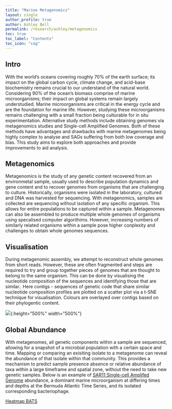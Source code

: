 ```yaml
---
title: "Marine Metagenomics"
layout: single
author_profile: true
author: Ashley Bell
permalink: /research/ashley/metagenomics
toc: true
toc_label: "Contents"
toc_icon: "cog"
---
```

## Intro
With the world’s oceans covering roughly 70% of the earth surface; its impact on the global carbon cycle, climate change, and acid-base biochemistry remains crucial to our understand of the natural world. Considering 90% of the ocean’s biomass comprise of marine microorganisms; their impact on global systems remain largely understudied. Marine microorganisms are critical in the energy cycle and are the foundation for marine life. However, studying these microorganisms remains challenging with a small fraction being culturable for in situ experimentation. Alternative study methods include obtaining genomes via metagenomics studies and Single-cell Amplified Genomes. Both of these methods have advantages and drawbacks with marine metagenomes being highly complex to analyse and SAGs suffering from both low coverage and bias. This study aims to explore both approaches and provide improvements to aid analysis.

## Metagenomics
Metagenomics is the study of any genetic content recovered from an environmetal sample, usually used to describe population dynamics and gene content and to recover genomes from organisms that are challenging to culture. Historically, organisms were isolated in the laboratory, cultured and DNA was harvested for sequencing. With metagenomics, samples are collected are sequencing without isolation of any specific organism. This allows for entire populations to be captured within a sample. Metagenomes can also be assembled to produce multiple whole genomes of organisms using specalised computer algorithims. However, increasing numbers of similarly related organisms within a sample pose higher conplexity and challenges to obtain whole genomes sequences.  

## Visualisation
During metagenomic assembly, we attempt to reconstruct whole genomes from short reads. However, these are often fragmented and steps are required to try and group together pieces of genomes that are thought to belong to the same organism. This can be done by visualising the nucleotide composition of the sequences and identifying those that are similar.. Here contigs - sequences of genetic code that share similar nucleotide composition profiles are plotted on a scatter plot via a t-SNE technique for visualisation. Colours are overlayed over contigs based on their phylogentic content. 

![](../../../assets/images/metagenomics_tSNE.png){:height="500%" width="500%"}


## Global Abundance
With metagenomes, all genetic components within a sample are sequenced, allowing for a snapshot of a microbial population with a certain space and time. Mapping or comparing an exisiting isolate to a metagenome can reveal the abundance of that isolate within that community. This provides a mechanism to predict sample presence absence or relative abundance of taxa within a large timeframe and spatial zone, without the need to take new genetic samples. Below is an example of [SAR11 Single-cell Amplifed Genome](/research/ashley/sags) abundance, a dominant marine microorganism at differing times and depths at the Bermuda Atlantic Time Series, and its isolated corresponding bacteriophage.

[Heatmap BATS](/research/ashley/metagenomics/bats-heatmap)
